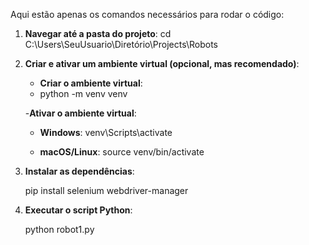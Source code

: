 Aqui estão apenas os comandos necessários para rodar o código:

1. **Navegar até a pasta do projeto**:
   cd C:\Users\SeuUsuario\Diretório\Projects\Robots

2. **Criar e ativar um ambiente virtual (opcional, mas recomendado)**:
   - **Criar o ambiente virtual**:
   -  python -m venv venv
   
   -**Ativar o ambiente virtual**:
     - **Windows**:
       venv\Scripts\activate
       
     - **macOS/Linux**:
       source venv/bin/activate

3. **Instalar as dependências**:
   
   pip install selenium webdriver-manager

5. **Executar o script Python**:
   
   python robot1.py

